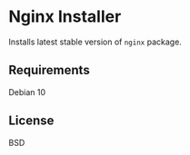 Nginx Installer
=========

Installs latest stable version of `nginx` package.

Requirements
------------

Debian 10

License
-------

BSD

